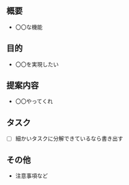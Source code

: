 ## 概要
- 〇〇な機能

## 目的
- 〇〇を実現したい

## 提案内容
- 〇〇やってくれ

## タスク
- [ ] 細かいタスクに分解できているなら書き出す

## その他
- 注意事項など